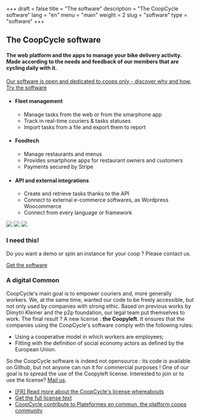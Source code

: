 +++
draft = false
title = "The software"
description = "The CoopCycle software"
lang = "en"
menu = "main"
weight = 2
slug = "software"
type = "software"
+++

<div class="row justify-content-center banner">
    <div class="col-md-10 col-md-offset-1 text-center">
        <h2 class="h2">The CoopCycle software</h2>
        <h4 class="h4">The web platform and the apps to manage your bike delivery activity. Made according to the needs and feedback of our members that are cycling daily with it.</h4>
        <a class="text-small know-more" href="#digital-common">Our software is open and dedicated to coops only - discover why and how.</a>
    </div>
</div>

<div class="text-center">
    <a target="_blank" href="https://demo.coopcycle.org/en/" class="btn btn-big text-big">Try the software</a>
</div>

<div class="row justify-content-center banner">
    <ul class="nav">
        <li class="col-md-4 active" data-toggle="tab" data-target="#fleet">
            <div class="feature-group">
                <h4 class="h4">Fleet management</h4>
                <ul class="list-features">
                    <li class="list-features--el">Manage tasks from the web or from the smarphone app</li>
                    <li class="list-features--el">Track in real-time couriers & tasks statuses</li>
                    <li class="list-features--el">Import tasks from a file and export them to report</li>
                </ul>
            </div>
        </li>
        <li class="col-md-4" data-toggle="tab" data-target="#foodtech" >
            <div class="feature-group">
                <h4 class="h4">Foodtech</h4>
                <ul class="list-features">
                    <li class="list-features--el">Manage restaurants and menus</li>
                    <li class="list-features--el">Provides smartphone apps for restaurant owners and customers</li>
                    <li class="list-features--el">Payments secured by Stripe</li>
                </ul>
            </div>
        </li>
        <li class="col-md-4" data-toggle="tab" data-target="#api" >
            <div class="feature-group">
                <h4 class="h4">API and external integrations</h4>
                <ul class="list-features">
                    <li class="list-features--el">Create and retrieve tasks thanks to the API</li>
                    <li class="list-features--el">Connect to external e-commerce softwares, as Wordpress Woocommerce</li>
                    <li class="list-features--el">Connect from every language or framework</li>
                </ul>
            </div>
        </li>
    </ul>
    <div class="tab-content col-md-12">
        <img id="fleet" class="tab-pane active" src="/images/dispatch.jpg">
        <img id="foodtech" class="tab-pane" src="/images/foodtech.jpg">
        <img id="api" class="tab-pane" src="/images/fleurs-dici.jpg">
    </div>
</div>

<div class="row justify-content-center banner">
    <div class="col-md-10 col-md-offset-1 text-center">
        <h3 class="h3">I need this!</h3>
        <p>
            Do you want a demo or spin an instance for your coop ? Please contact us.<br>
        </p>
        <div class="text-center">
          <a target="_blank" href="mailto:contact@coopcycle.org" class="btn btn-big text-big">Get the software</a>
        </div></div>
    </div>
</div>


<div id="digital-common" class="row justify-content-center banner">
    <div class="col-md-10 col-md-offset-1 text-center">
        <h3 class="h3">A digital Common</h3>
    </div>
    <div class="col-md-8 col-md-offset-2">
        <div class="row">
            <p>
                CoopCycle's main goal is to empower couriers and, more generally workers. We, at the same time, wanted our code to be freely accessible, but not only used by companies with strong ethic. Based on previous works by Dimytri Kleiner and the p2p foundation, our legal team put themselves to work. The final result ? A new license : <strong>the Coopyleft</strong>. It ensures that the companies using the CoopCycle's software comply with the following rules:
                <ul>
                    <li>
                        Using a cooperative model in which workers are employees;
                    </li>
                    <li>
                        Fitting with the definition of social economy actors as defined by the European Union.
                    </li>
                </ul>
            </p>
            <p>
                So the CoopCycle software is indeed not opensource : its code is available on Github, but not anyone can run it for commercial purposes ! One of our  goal is to spread the use of the Coopyleft license. Interested to join or to use the license? <a href="mailto:contact@coopcycle.org">Mail us</a>.
                <ul>
                    <li>
                        <a href="https://blogs.mediapart.fr/coopcycle/blog/170418/comment-proteger-le-logiciel-ouvert-coopcycle-de-la-predation-capitaliste" class="know-more">[FR] Read more about the CoopCycle's license whereabouts</a>
                    </li>
                    <li>
                        <a href="https://wiki.coopcycle.org/fr:licenseen" class="know-more">Get the full license text</a><br>
                    </li>
                    <li>
                        <a target="_blank" href="https://plateformes.coopdescommuns.org/" class="know-more">CoopCycle contribute to Plateformes en commun, the platform coops community</a><br>
                    </li>
                </ul>
            </p>
        </div>
    </div>
</div>
